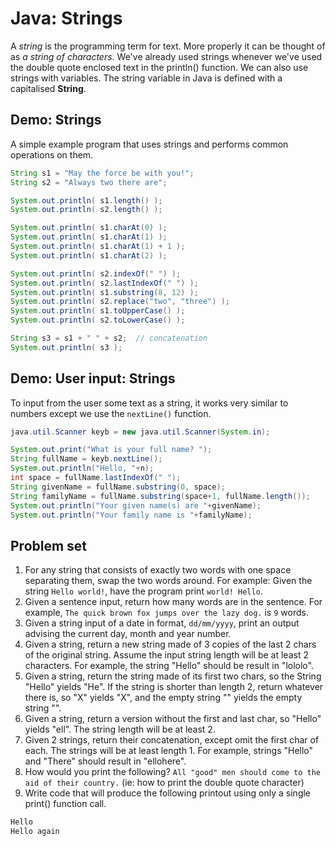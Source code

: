 # Java: Strings

A *string* is the programming term for text. More properly it can be thought of as *a string of characters*. We've already used strings whenever we've used the double quote enclosed text in the println() function. We can also use strings with variables. The string variable in Java is defined with a capitalised **String**.

## Demo: Strings

A simple example program that uses strings and performs common operations on them.

```java
String s1 = "May the force be with you!";
String s2 = "Always two there are";

System.out.println( s1.length() );
System.out.println( s2.length() );

System.out.println( s1.charAt(0) );
System.out.println( s1.charAt(1) );
System.out.println( s1.charAt(1) + 1 );
System.out.println( s1.charAt(2) );

System.out.println( s2.indexOf(" ") );
System.out.println( s2.lastIndexOf(" ") );
System.out.println( s1.substring(8, 12) );
System.out.println( s2.replace("two", "three") );
System.out.println( s1.toUpperCase() );
System.out.println( s2.toLowerCase() );

String s3 = s1 + " " + s2; 	// concatenation
System.out.println( s3 );
```

## Demo: User input: Strings

To input from the user some text as a string, it works very similar to numbers except we use the `nextLine()` function.

```java
java.util.Scanner keyb = new java.util.Scanner(System.in);

System.out.print("What is your full name? ");
String fullName = keyb.nextLine();
System.out.println("Hello, "+n);
int space = fullName.lastIndexOf(" ");
String givenName = fullName.substring(0, space);
String familyName = fullName.substring(space+1, fullName.length());
System.out.println("Your given name(s) are "+givenName);
System.out.println("Your family name is "+familyName);
```

## Problem set

1. For any string that consists of exactly two words with one space separating them, swap the two words around. For example: Given the string `Hello world!`, have the program print `world! Hello`.
2. Given a sentence input, return how many words are in the sentence. For example, `The quick brown fox jumps over the lazy dog.` is `9` words.
3. Given a string input of a date in format, `dd/mm/yyyy`, print an output advising the current day, month and year number.
4. Given a string, return a new string made of 3 copies of the last 2 chars of the original string. Assume the input string length will be at least 2 characters. For example, the string "Hello" should be result in "lololo".
5. Given a string, return the string made of its first two chars, so the String "Hello" yields "He". If the string is shorter than length 2, return whatever there is, so "X" yields "X", and the empty string "" yields the empty string "".
6. Given a string, return a version without the first and last char, so "Hello" yields "ell". The string length will be at least 2.
7. Given 2 strings, return their concatenation, except omit the first char of each. The strings will be at least length 1. For example, strings "Hello" and "There" should result in "ellohere".
8. How would you print the following? `All "good" men should come to the aid of their country.` (ie: how to print the double quote character)
9. Write code that will produce the following printout using only a single print() function call. 

```txt
Hello
Hello again
```
